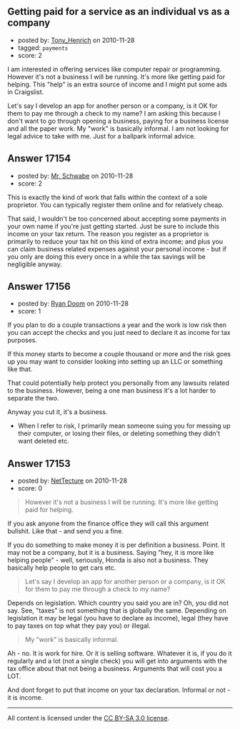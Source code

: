 ## Getting paid for a service as an individual vs as a company

- posted by: [Tony_Henrich](https://stackexchange.com/users/-1/5619-tony-henrich) on 2010-11-28
- tagged: `payments`
- score: 2

I am interested in offering services like computer repair or programming. However it's not a business I will be running. It's more like getting paid for helping. This "help" is an extra source of income and I might put some ads in Craigslist. 

Let's say I develop an app for another person or a company, is it OK for them to pay me through a check to my name? I am asking this because I don't want to go through opening a business, paying for a business license and all the paper work. My "work" is basically informal. I am not looking for legal advice to take with me. Just for a ballpark informal advice. 


## Answer 17154

- posted by: [Mr. Schwabe](https://stackexchange.com/users/-1/5593-mr-schwabe) on 2010-11-28
- score: 2

This is exactly the kind of work that falls within the context of a sole proprietor.  You can typically register them online and for relatively cheap.   

That said, I wouldn't be too concerned about accepting some payments in your own name if you're just getting started.   Just be sure to include this income on your tax return.   The reason you register as a proprietor is primarily to reduce your tax hit on this kind of extra  income; and plus you can claim business related expenses against your personal income - but if you only are doing this every once in a while the tax savings will be negligible anyway. 


## Answer 17156

- posted by: [Ryan Doom](https://stackexchange.com/users/-1/5655-ryan-doom) on 2010-11-28
- score: 1

If you plan to do a couple transactions a year and the work is low risk then you can accept the checks and you just need to declare it as income for tax purposes.

If this money starts to become a couple thousand or more and the risk goes up you may want to consider looking into setting up an LLC or something like that.

That could potentially help protect you personally from any lawsuits related to the business. However, being a one man business it's a lot harder to separate the two.

Anyway you cut it, it's a business.

* When I refer to risk, I primarily mean someone suing you for messing up their computer, or losing their files, or deleting something they didn't want deleted etc.


## Answer 17153

- posted by: [NetTecture](https://stackexchange.com/users/-1/3350-nettecture) on 2010-11-28
- score: 0

> However it's not a business I will be
> running. It's more like getting paid
> for helping.

If you ask anyone from the finance office they will call this argument bullshit. Like that - and send you a fine.

If you do something to make money it is per definition a business. Point. It may not be a company, but it is a business. Saying "hey, it is more like helping people" - well, seriously, Honda is also not a business. They basically help people to get cars etc.

> Let's say I develop an app for another
> person or a company, is it OK for them
> to pay me through a check to my name?

Depends on legislation. Which country you said you are in? Oh, you did not say. See, "taxes" is not something that is globally the same. Depending on legislation it may be legal (you have to declare as income), legal (they have to pay taxes on top what they pay you) or illegal.

> My "work" is basically informal.

Ah - no. It is work for hire. Or it is selling software. Whatever it is, if you do it regularly and a lot (not a single check) you will get into arguments with the tax office about that not being a business. Arguments that will cost you a LOT.

And dont forget to put that income on your tax declaration. Informal or not - it is income.





---

All content is licensed under the [CC BY-SA 3.0 license](https://creativecommons.org/licenses/by-sa/3.0/).
